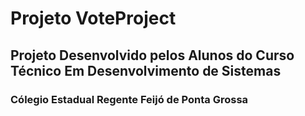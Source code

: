 # Projeto VoteProject

## Projeto Desenvolvido pelos Alunos do Curso Técnico Em Desenvolvimento de Sistemas

### Cólegio Estadual Regente Feijó de Ponta Grossa
